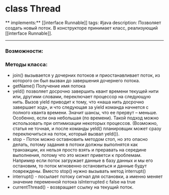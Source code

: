 # class Thread
** implements:** [[interface Runnable]]
tags: #java
description: Позволяет создать новый поток. В конструкторе принимает класс, реализующий [[interface Runnable]].

---
### Возможности:

### Методы класса:
- join() вызывается у дочерних потоков и приостанавливает поток, из которого он был вызван до завершения дочернего потока.
- getName() Получение имя потока
- yeld() позволяет досрочно завершить квант времени текущей нити или, другими словами, переключает процессор на следующую нить. Вызов yield приводит к тому, что «наша нить досрочно завершает ход», и что следующая за yield команда начнется с полного кванта времени. Значит шансы, что ее прервут – меньше. Особенно, если она небольшая (по времени). Такой подход можно использовать при оптимизации некоторых процессов. (Возможно, статья не точная, и после команды yeld() планировщик может сразу переключиться на поток, который вызвал yeld()).
- stop - Поток можно оставновить методом стоп, но это опасно делать, потому задания в потоки должны выполнятся как транзакции, их нельзя просто взять и преравать на середине выполнения, потому что это может приветси к проблемам. Например если поток загружает данные в базу данных и мы его остановим, то поток мгновенно остановиться и данные будут повреждены. Вместо stop() нужно вызывать метод interrupt()
- interrupt() - посылает потоку сигнал для остановки, а именно меняет значение переменной потока isInterrupted с false на true
- currentThread() - возвращает ссылку на текущий поток.
